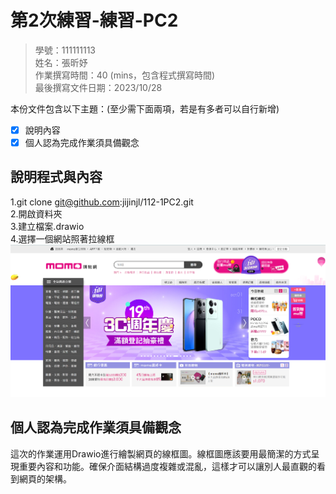# 第2次練習-練習-PC2
>
>學號：111111113
><br />
>姓名：張昕妤
><br />
>作業撰寫時間：40 (mins，包含程式撰寫時間)
><br />
>最後撰寫文件日期：2023/10/28
>

本份文件包含以下主題：(至少需下面兩項，若是有多者可以自行新增)
- [x] 說明內容
- [x] 個人認為完成作業須具備觀念

## 說明程式與內容

1.git clone git@github.com:jijinjl/112-1PC2.git <br> 
2.開啟資料夾 <br> 
3.建立檔案.drawio <br> 
4.選擇一個網站照著拉線框 <br> 
<img src="img./../momo購物網.png">


## 個人認為完成作業須具備觀念
這次的作業運用Drawio進行繪製網頁的線框圖。線框圖應該要用最簡潔的方式呈現重要內容和功能。確保介面結構過度複雜或混亂，這樣才可以讓別人最直觀的看到網頁的架構。

